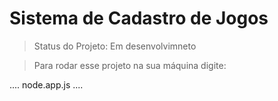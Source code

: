 <h1>Sistema de Cadastro de Jogos</h1>

> Status do Projeto: Em desenvolvimneto

> Para rodar esse projeto na sua máquina digite:

....
node.app.js
....
